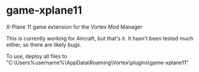 # game-xplane11
X-Plane 11 game extension for the Vortex Mod Manager

This is currently working for Aircraft, but that's it.  It hasn't been tested much either, so there are likely bugs.

To use, deploy all files to "C:\Users\%username%\AppData\Roaming\Vortex\plugins\game-xplane11\"
